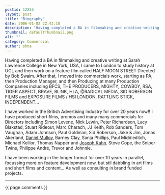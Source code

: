 ```yaml
---
postid: 12256
layout: post
title: "Biography"
date: 2006-01-02 22:42:18
description: "Having completed a BA in filmmaking and creative writing at Sarah Lawrence College in New York, USA, I came to London to study history at UCL and then work on a feature film called HALF MOON STREET Directed by Bob&#8230;"
thumbnail: defaultThumbnail.png
alt: ""
category: Commercial
author: ohna
---
```


Having completed a BA in filmmaking and creative writing at Sarah Lawrence College in New York, <span class="caps">USA,</span> I came to London to study history at <span class="caps">UCL </span>and then work on a feature film called <span class="caps">HALF MOON STREET</span> Directed by Bob Swaim. After that, I moved into commercials work, starting as <span class="caps">PA, </span>then Production Manager, and then Producing at many Production Companies including <span class="caps">BFCS, THE PRODUCERS, MIGHTY, COWBOY, RSA, TIGER ASPECT, BRAVE, BLINK, HLA, </span>@RADICAL <span class="caps">MEDIA, SID ROBERSON FILMS </span>and <span class="caps">EXPOSURE FILMS </span>/ <span class="caps">HSI LONDON, RATTLING STICK, INDEPENDENT... </span>

<p>I have worked in the British Advertising Industry for over 20 years now!! I have produced short films, promos and many many commercials for Directors including Simon Levene, Nick Lewin, Peter Richardson, Lucy Blakstad, Stuart Rideout, Marc Charach, JJ Keith, Rob Sanders, Tom Vaughan, Adam Johnson, Paul Goldman, Sid Roberson, Jake &amp; Jim, Jonas Akerland, <a href="http://www.imdb.com/name/nm1142205/">Daniel Mulloy</a>, Barney Clay, Sonja Phillips, Paul Middleditch, Michael Keillor, Thomas Napper and <a href="http://josephkahn.com/">Joseph Kahn</a>, Steve Cope, the Sniper Twins, Philippe André, Trevor and Johnnie.</p>

<p>I have been working in the longer format for over 10 years in parallel, focussing more on feature development now, but stil dabbling in art films and short films and content... As well as consulting in brand funded projects.</p>

<hr>

{{ page.comments }}


